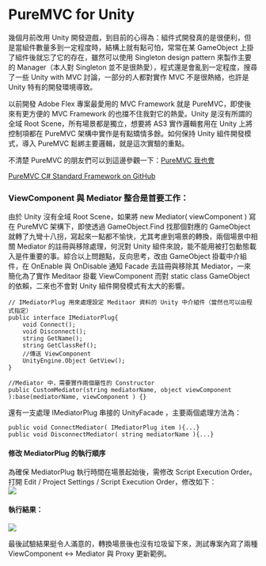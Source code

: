 # PureMVC for Unity
幾個月前改用 Unity 開發遊戲，到目前的心得為：組件式開發真的是很便利，但是當組件數量多到一定程度時，結構上就有點可怕，常常在某 GameObject  上掛了組件後就忘了它的存在，雖然可以使用 Singleton design pattern 來製作主要的 Manager（本人對 Singleton 並不是很熱愛），程式還是會亂到一定程度，搜尋了一些 Unity with MVC 討論，一部分的人都對實作 MVC 不是很熱絡，也許是 Unity 特有的開發環境導致。

以前開發 Adobe Flex 專案最愛用的 MVC Framework 就是 PureMVC，即使後來有更方便的 MVC Framework 的也擋不住我對它的熱愛。Unity 是沒有所謂的全域 Root Scene，所有場景都是獨立，想要將 AS3 實作邏輯套用在 Unity 上將控制項都在 PureMVC 架構中實作是有點矯情多餘。如何保持 Unity 組件開發模式，導入 PureMVC 鬆綁主要邏輯，就是這次實驗的重點。

不清楚 PureMVC 的朋友們可以到這邊參觀一下：[PureMVC 我也會](http://www.erinylin.com/2011/03/puremvc-0.html)

[PureMVC C# Standard Framework on GitHub](https://github.com/PureMVC/puremvc-csharp-standard-framework)

### ViewComponent 與 Mediator 整合是首要工作：
由於 Unity 沒有全域 Root Scene，如果將 new Mediator( viewComponent ) 寫在 PureMVC 架構下，即使透過 GameObject.Find 找那個對應的 GameObject 就轉了九彎十八拐，寫起來一點都不愉快，尤其考慮到場景的轉換，兩個場景中相關 Mediator 的註冊與移除處理，何況對 Unity 組件來說，能不能用被打包動態載入是件重要的事。綜合以上問題點，反向思考，改由 GameObject 掛載中介組件，在 OnEnable 與 OnDisable 通知 Facade 去註冊與移除其 Mediator，一來簡化為了實作 Meditaor 掛載 ViewComponent 而對 static class GameObject 的依賴，二來也不會對 Unity 組件開發模式有太大的影響。
    
    // IMediatorPlug 用來處理設定 Meditaor 資料的 Unity 中介組件（當然也可以由程式指定）
    public interface IMediatorPlug{
        void Connect();
        void Disconnect();
        string GetName();
        string GetClassRef();
        //傳送 ViewComponent
        UnityEngine.Object GetView();
    }

    //Mediator 中，需要實作兩個屬性的 Constructor
    public CustomMediator(string mediatorName, object viewComponent ):base(mediatorName, viewComponent ) {}

還有一支處理 IMediatorPlug 串接的 UnityFacade ，主要兩個處理方法為：

    public void ConnectMediator( IMediatorPlug item ){...}
    public void DisconnectMediator( string mediatorName ){...}

#### 修改 MediatorPlug 的執行順序
為確保 MediatorPlug 執行時間在場景起始後，需修改 Script Execution Order。打開 Edit / Project Settings / Script Execution Order，修改如下：<br />
<a href="https://2.bp.blogspot.com/-3J5p7t3qndY/VsXuaAFpLbI/AAAAAAAA2sg/ZC4tjqohoDI/s1600/Scene1_unity_-_PureMVC_-_Web_Player__Personal___OpenGL_4_1_.png" imageanchor="1" ><img border="0" src="https://2.bp.blogspot.com/-3J5p7t3qndY/VsXuaAFpLbI/AAAAAAAA2sg/ZC4tjqohoDI/s320/Scene1_unity_-_PureMVC_-_Web_Player__Personal___OpenGL_4_1_.png" /></a>
#### 執行結果：
<a href="https://2.bp.blogspot.com/-XbAqINc91uI/VsX3m3GhafI/AAAAAAAA2sw/W_1moBWy6QQ/s1600/Scene1_unity.png" imageanchor="1" ><img border="0" src="https://2.bp.blogspot.com/-XbAqINc91uI/VsX3m3GhafI/AAAAAAAA2sw/W_1moBWy6QQ/s320/Scene1_unity.png" /></a>

最後試驗結果挺令人滿意的，轉換場景後也沒有垃圾留下來，測試專案內寫了兩種 ViewComponent <-> Mediator 與 Proxy 更新範例。



